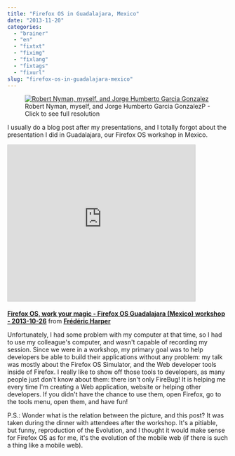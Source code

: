 ```yaml
---
title: "Firefox OS in Guadalajara, Mexico"
date: "2013-11-20"
categories: 
  - "brainer"
  - "en"
  - "fixtxt"
  - "fiximg"
  - "fixlang"
  - "fixtags"
  - "fixurl"
slug: "firefox-os-in-guadalajara-mexico"
---
```


<figure>

[](http://fred.dev/content/uploads/2013/11/guadalajara-workshop.jpg)

<figcaption>

[![Robert Nyman, myself, and Jorge Humberto Garcia Gonzalez](images/guadalajara-workshop.jpg)](http://fred.dev/content/uploads/2013/11/guadalajara-workshop.jpg) Robert Nyman, myself, and Jorge Humberto Garcia GonzalezP - Click to see full resolution

</figcaption>

</figure>

I usually do a blog post after my presentations, and I totally forgot about the presentation I did in Guadalajara, our Firefox OS workshop in Mexico.

<iframe src="https://www.slideshare.net/slideshow/embed_code/key/p4nsWKhJyZMDoY" width="427" height="356" frameborder="0" marginwidth="0" marginheight="0" scrolling="no" style="border:1px solid #CCC;border-width:1px;margin-bottom:5px;max-width:100%" allowfullscreen></iframe>

**[Firefox OS, work your magic - Firefox OS Guadalajara (Mexico) workshop - 2013-10-26](https://www.slideshare.net/fredericharper/firefox-os-work-your-magic-firefox-os-guadalajara-workshop-20131026 "Firefox OS, work your magic - Firefox OS Guadalajara (Mexico) workshop - 2013-10-26")** from **[Frédéric Harper](https://www.slideshare.net/fredericharper)**

Unfortunately, I had some problem with my computer at that time, so I had to use my colleague's computer, and wasn't capable of recording my session. Since we were in a workshop, my primary goal was to help developers be able to build their applications without any problem: my talk was mostly about the Firefox OS Simulator, and the Web developer tools inside of Firefox. I really like to show off those tools to developers, as many people just don't know about them: there isn't only FireBug! It is helping me every time I'm creating a Web application, website or helping other developers. If you didn't have the chance to use them, open Firefox, go to the tools menu, open them, and have fun!

P.S.: Wonder what is the relation between the picture, and this post? It was taken during the dinner with attendees after the workshop. It's a pitiable, but funny, reproduction of the Evolution, and I thought it would make sense for Firefox OS as for me, it's the evolution of the mobile web (if there is such a thing like a mobile web).
